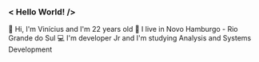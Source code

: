### < Hello World! />

👋 Hi, I'm Vinícius and I'm 22 years old
📌 I live in Novo Hamburgo - Rio Grande do Sul
💻 I'm developer Jr and I'm studying Analysis and Systems Development
